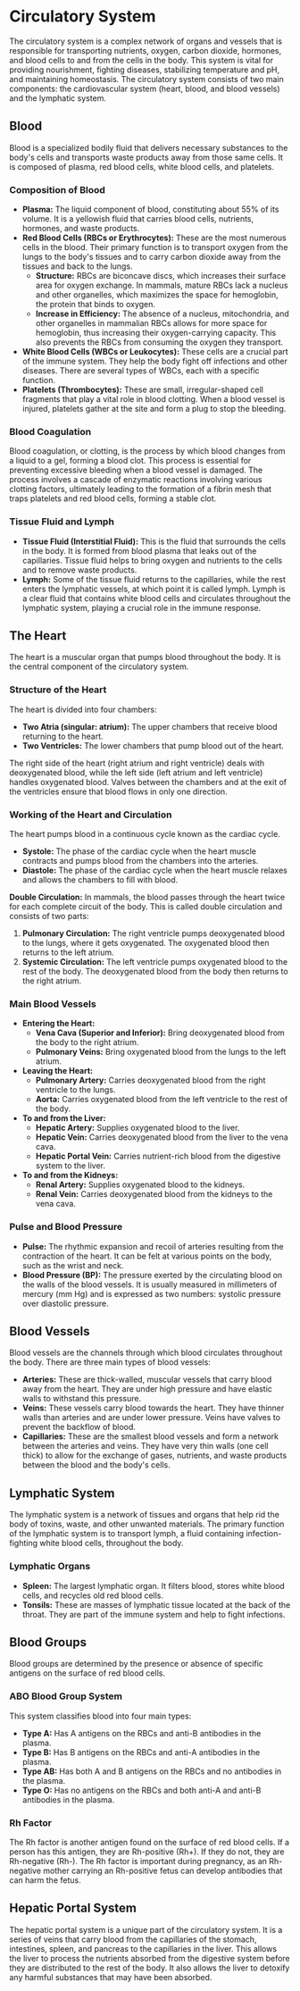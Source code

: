 # Circulatory System

The circulatory system is a complex network of organs and vessels that is responsible for transporting nutrients, oxygen, carbon dioxide, hormones, and blood cells to and from the cells in the body. This system is vital for providing nourishment, fighting diseases, stabilizing temperature and pH, and maintaining homeostasis. The circulatory system consists of two main components: the cardiovascular system (heart, blood, and blood vessels) and the lymphatic system.

## Blood

Blood is a specialized bodily fluid that delivers necessary substances to the body's cells and transports waste products away from those same cells. It is composed of plasma, red blood cells, white blood cells, and platelets.

### Composition of Blood

*   **Plasma:** The liquid component of blood, constituting about 55% of its volume. It is a yellowish fluid that carries blood cells, nutrients, hormones, and waste products.
*   **Red Blood Cells (RBCs or Erythrocytes):** These are the most numerous cells in the blood. Their primary function is to transport oxygen from the lungs to the body's tissues and to carry carbon dioxide away from the tissues and back to the lungs.
    *   **Structure:** RBCs are biconcave discs, which increases their surface area for oxygen exchange. In mammals, mature RBCs lack a nucleus and other organelles, which maximizes the space for hemoglobin, the protein that binds to oxygen.
    *   **Increase in Efficiency:** The absence of a nucleus, mitochondria, and other organelles in mammalian RBCs allows for more space for hemoglobin, thus increasing their oxygen-carrying capacity. This also prevents the RBCs from consuming the oxygen they transport.
*   **White Blood Cells (WBCs or Leukocytes):** These cells are a crucial part of the immune system. They help the body fight off infections and other diseases. There are several types of WBCs, each with a specific function.
*   **Platelets (Thrombocytes):** These are small, irregular-shaped cell fragments that play a vital role in blood clotting. When a blood vessel is injured, platelets gather at the site and form a plug to stop the bleeding.

### Blood Coagulation

Blood coagulation, or clotting, is the process by which blood changes from a liquid to a gel, forming a blood clot. This process is essential for preventing excessive bleeding when a blood vessel is damaged. The process involves a cascade of enzymatic reactions involving various clotting factors, ultimately leading to the formation of a fibrin mesh that traps platelets and red blood cells, forming a stable clot.

### Tissue Fluid and Lymph

*   **Tissue Fluid (Interstitial Fluid):** This is the fluid that surrounds the cells in the body. It is formed from blood plasma that leaks out of the capillaries. Tissue fluid helps to bring oxygen and nutrients to the cells and to remove waste products.
*   **Lymph:** Some of the tissue fluid returns to the capillaries, while the rest enters the lymphatic vessels, at which point it is called lymph. Lymph is a clear fluid that contains white blood cells and circulates throughout the lymphatic system, playing a crucial role in the immune response.

## The Heart

The heart is a muscular organ that pumps blood throughout the body. It is the central component of the circulatory system.

### Structure of the Heart

The heart is divided into four chambers:

*   **Two Atria (singular: atrium):** The upper chambers that receive blood returning to the heart.
*   **Two Ventricles:** The lower chambers that pump blood out of the heart.

The right side of the heart (right atrium and right ventricle) deals with deoxygenated blood, while the left side (left atrium and left ventricle) handles oxygenated blood. Valves between the chambers and at the exit of the ventricles ensure that blood flows in only one direction.

### Working of the Heart and Circulation

The heart pumps blood in a continuous cycle known as the cardiac cycle.

*   **Systole:** The phase of the cardiac cycle when the heart muscle contracts and pumps blood from the chambers into the arteries.
*   **Diastole:** The phase of the cardiac cycle when the heart muscle relaxes and allows the chambers to fill with blood.

**Double Circulation:** In mammals, the blood passes through the heart twice for each complete circuit of the body. This is called double circulation and consists of two parts:

1.  **Pulmonary Circulation:** The right ventricle pumps deoxygenated blood to the lungs, where it gets oxygenated. The oxygenated blood then returns to the left atrium.
2.  **Systemic Circulation:** The left ventricle pumps oxygenated blood to the rest of the body. The deoxygenated blood from the body then returns to the right atrium.

### Main Blood Vessels

*   **Entering the Heart:**
    *   **Vena Cava (Superior and Inferior):** Bring deoxygenated blood from the body to the right atrium.
    *   **Pulmonary Veins:** Bring oxygenated blood from the lungs to the left atrium.
*   **Leaving the Heart:**
    *   **Pulmonary Artery:** Carries deoxygenated blood from the right ventricle to the lungs.
    *   **Aorta:** Carries oxygenated blood from the left ventricle to the rest of the body.
*   **To and from the Liver:**
    *   **Hepatic Artery:** Supplies oxygenated blood to the liver.
    *   **Hepatic Vein:** Carries deoxygenated blood from the liver to the vena cava.
    *   **Hepatic Portal Vein:** Carries nutrient-rich blood from the digestive system to the liver.
*   **To and from the Kidneys:**
    *   **Renal Artery:** Supplies oxygenated blood to the kidneys.
    *   **Renal Vein:** Carries deoxygenated blood from the kidneys to the vena cava.

### Pulse and Blood Pressure

*   **Pulse:** The rhythmic expansion and recoil of arteries resulting from the contraction of the heart. It can be felt at various points on the body, such as the wrist and neck.
*   **Blood Pressure (BP):** The pressure exerted by the circulating blood on the walls of the blood vessels. It is usually measured in millimeters of mercury (mm Hg) and is expressed as two numbers: systolic pressure over diastolic pressure.

## Blood Vessels

Blood vessels are the channels through which blood circulates throughout the body. There are three main types of blood vessels:

*   **Arteries:** These are thick-walled, muscular vessels that carry blood away from the heart. They are under high pressure and have elastic walls to withstand this pressure.
*   **Veins:** These vessels carry blood towards the heart. They have thinner walls than arteries and are under lower pressure. Veins have valves to prevent the backflow of blood.
*   **Capillaries:** These are the smallest blood vessels and form a network between the arteries and veins. They have very thin walls (one cell thick) to allow for the exchange of gases, nutrients, and waste products between the blood and the body's cells.

## Lymphatic System

The lymphatic system is a network of tissues and organs that help rid the body of toxins, waste, and other unwanted materials. The primary function of the lymphatic system is to transport lymph, a fluid containing infection-fighting white blood cells, throughout the body.

### Lymphatic Organs

*   **Spleen:** The largest lymphatic organ. It filters blood, stores white blood cells, and recycles old red blood cells.
*   **Tonsils:** These are masses of lymphatic tissue located at the back of the throat. They are part of the immune system and help to fight infections.

## Blood Groups

Blood groups are determined by the presence or absence of specific antigens on the surface of red blood cells.

### ABO Blood Group System

This system classifies blood into four main types:

*   **Type A:** Has A antigens on the RBCs and anti-B antibodies in the plasma.
*   **Type B:** Has B antigens on the RBCs and anti-A antibodies in the plasma.
*   **Type AB:** Has both A and B antigens on the RBCs and no antibodies in the plasma.
*   **Type O:** Has no antigens on the RBCs and both anti-A and anti-B antibodies in the plasma.

### Rh Factor

The Rh factor is another antigen found on the surface of red blood cells. If a person has this antigen, they are Rh-positive (Rh+). If they do not, they are Rh-negative (Rh-). The Rh factor is important during pregnancy, as an Rh-negative mother carrying an Rh-positive fetus can develop antibodies that can harm the fetus.

## Hepatic Portal System

The hepatic portal system is a unique part of the circulatory system. It is a series of veins that carry blood from the capillaries of the stomach, intestines, spleen, and pancreas to the capillaries in the liver. This allows the liver to process the nutrients absorbed from the digestive system before they are distributed to the rest of the body. It also allows the liver to detoxify any harmful substances that may have been absorbed.